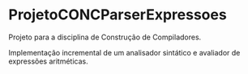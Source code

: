 # ProjetoCONCParserExpressoes

Projeto para a disciplina de Construção de Compiladores.

Implementação incremental de um analisador sintático e avaliador de expressões aritméticas.

